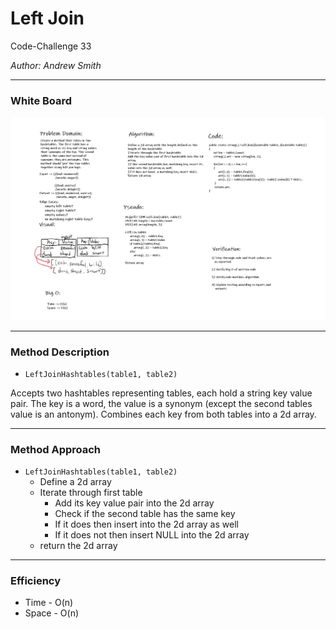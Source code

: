 # Left Join

Code-Challenge 33

*Author: Andrew Smith*

---

### White Board

![whiteboard](LeftJoin/whiteboard.jpg)

---

### Method Description

- `LeftJoinHashtables(table1, table2)`

Accepts two hashtables representing tables, each hold a string key value pair. The key is a word, the value is 
a synonym (except the second tables value is an antonym). Combines each key from both tables into a 2d array.

---

### Method Approach

- `LeftJoinHashtables(table1, table2)`
  - Define a 2d array
  - Iterate through first table
    - Add its key value pair into the 2d array
    - Check if the second table has the same key
    - If it does then insert into the 2d array as well
    - If it does not then insert NULL into the 2d array
  - return the 2d array

---

### Efficiency 

- Time - O(n)
- Space - O(n)


